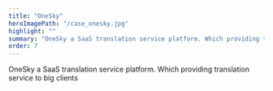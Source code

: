 ```yaml
---
title: "OneSky"
heroImagePath: "/case_onesky.jpg"
highlight: ""
summary: "OneSky a SaaS translation service platform. Which providing translation service to big clients"
order: 7
---
```


OneSky a SaaS translation service platform. Which providing translation service to big clients